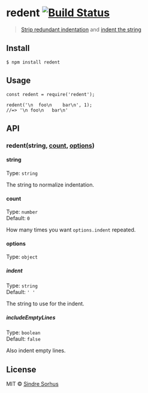 redent [![Build Status](https://travis-ci.org/sindresorhus/redent.svg?branch=master)](https://travis-ci.org/sindresorhus/redent)
================================================================================================================================

> [Strip redundant indentation](https://github.com/sindresorhus/strip-indent) and [indent the string](https://github.com/sindresorhus/indent-string)

Install
-------

    $ npm install redent

Usage
-----

    const redent = require('redent');

    redent('\n  foo\n    bar\n', 1);
    //=> '\n foo\n   bar\n'

API
---

### redent(string, [count](#count), [options](#options))

#### string

Type: `string`

The string to normalize indentation.

#### count

Type: `number`  
Default: `0`

How many times you want `options.indent` repeated.

#### options

Type: `object`

##### indent

Type: `string`  
Default: `' '`

The string to use for the indent.

##### includeEmptyLines

Type: `boolean`  
Default: `false`

Also indent empty lines.

License
-------

MIT © [Sindre Sorhus](https://sindresorhus.com)
